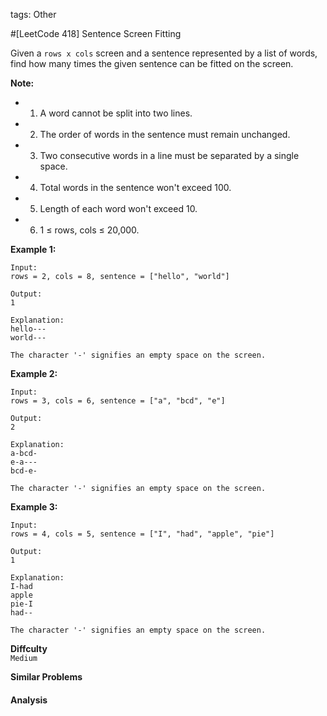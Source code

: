 tags: Other

#[LeetCode 418] Sentence Screen Fitting

Given a `rows x cols` screen and a sentence represented by a list of words, 
find how many times the given sentence can be fitted on the screen.

**Note:**

 * 1. A word cannot be split into two lines.
 * 2. The order of words in the sentence must remain unchanged.
 * 3. Two consecutive words in a line must be separated by a single space.
 * 4. Total words in the sentence won't exceed 100.
 * 5. Length of each word won't exceed 10.
 * 6. 1 ≤ rows, cols ≤ 20,000.
 

**Example 1:**

    Input:
    rows = 2, cols = 8, sentence = ["hello", "world"]

    Output: 
    1

    Explanation:
    hello---
    world---

    The character '-' signifies an empty space on the screen.
 

**Example 2:**

    Input:
    rows = 3, cols = 6, sentence = ["a", "bcd", "e"]
    
    Output: 
    2
    
    Explanation:
    a-bcd- 
    e-a---
    bcd-e-

    The character '-' signifies an empty space on the screen.
 

**Example 3:**

    Input:
    rows = 4, cols = 5, sentence = ["I", "had", "apple", "pie"]
    
    Output: 
    1
    
    Explanation:
    I-had
    apple
    pie-I
    had--
    
    The character '-' signifies an empty space on the screen.
    
**Diffculty**  
`Medium`

**Similar Problems**  


#### Analysis

    
